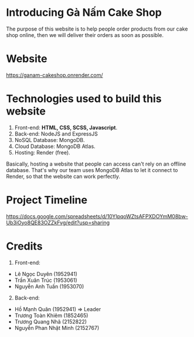 # Introducing Gà Nấm Cake Shop
The purpose of this website is to help people order products from our cake shop online, then we will deliver their orders as soon as possible.

# Website
https://ganam-cakeshop.onrender.com/

# Technologies used to build this website
1. Front-end: <b>HTML, CSS, SCSS, Javascript</b>.
2. Back-end: NodeJS and ExpressJS
3. NoSQL Database: MongoDB.
4. Cloud Database: MongoDB Atlas.
5. Hosting: Render (free).

Basically, hosting a website that people can access can't rely on an offline database. That's why our team uses MongoDB Atlas to let it connect to Render, so that the website can work perfectly.

# Project Timeline
https://docs.google.com/spreadsheets/d/10YIpqoWZtsAFPXDOYmM08bw-Ub3iOyo8QE83OZZkFvg/edit?usp=sharing

# Credits
1. Front-end:
  - Lê Ngọc Duyên (1952941)
  - Trần Xuân Trúc (1953061)
  - Nguyễn Anh Tuấn (1953070)
2. Back-end:
  - Hồ Mạnh Quân (1952941) => Leader
  - Trương Toàn Khiêm (1852465)
  - Trương Quang Nhã (2152822)
  - Nguyễn Phan Nhật Minh (2152767)

